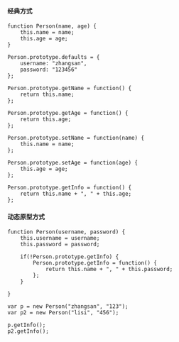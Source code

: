 #### 经典方式

    function Person(name, age) {
		this.name = name;
		this.age = age;
	}
	
	Person.prototype.defaults = {
		username: "zhangsan",
		password: "123456"
	};
	
	Person.prototype.getName = function() {
		return this.name;
	};
	
	Person.prototype.getAge = function() {
		return this.age;
	};
	
	Person.prototype.setName = function(name) {
		this.name = name;
	};
	
	Person.prototype.setAge = function(age) {
		this.age = age;
	};
	
	Person.prototype.getInfo = function() {
		return this.name + ", " + this.age;
	};

#### 动态原型方式

	function Person(username, password) {
		this.username = username;
		this.password = password;

		if(!Person.prototype.getInfo) {
			Person.prototype.getInfo = function() {
				return this.name + ", " + this.password;
			};
		}

	}

	var p = new Person("zhangsan", "123");
	var p2 = new Person("lisi", "456");

	p.getInfo();
	p2.getInfo();
